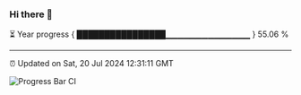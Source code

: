 ### Hi there 👋

⏳ Year progress { ████████████████▁▁▁▁▁▁▁▁▁▁▁▁▁▁ } 55.06 %

---

⏰ Updated on Sat, 20 Jul 2024 12:31:11 GMT

![Progress Bar CI](https://github.com/liununu/liununu/workflows/Progress%20Bar%20CI/badge.svg)
